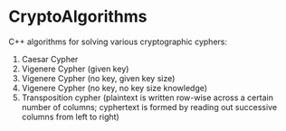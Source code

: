 # CryptoAlgorithms
C++ algorithms for solving various cryptographic cyphers:
1. Caesar Cypher
2. Vigenere Cypher (given key)
3. Vigenere Cypher (no key, given key size)
4. Vigenere Cypher (no key, no key size knowledge)
5. Transposition cypher (plaintext is written row-wise across a certain number of columns; cyphertext is formed by reading out successive columns from left to right)
